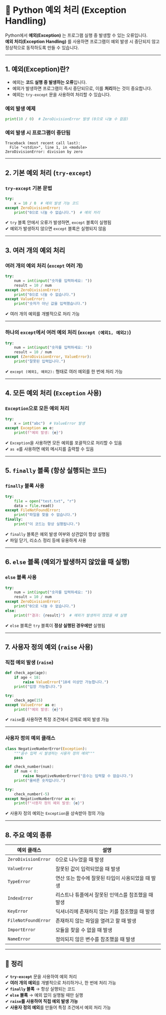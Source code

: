 # 🔲 Python 예외 처리 (Exception Handling)

Python에서 **예외(Exception)** 는 프로그램 실행 중 발생할 수 있는 오류입니다.  
**예외 처리(Exception Handling)** 를 사용하면 프로그램이 예외 발생 시 중단되지 않고 정상적으로 동작하도록 만들 수 있습니다.

---

## 1. 예외(Exception)란?

- 예외는 **코드 실행 중 발생하는 오류**입니다.
- 예외가 발생하면 프로그램이 즉시 중단되므로, 이를 **처리**하는 것이 중요합니다.
- 예외는 `try-except` 문을 사용하여 처리할 수 있습니다.

### 예외 발생 예제
```python
print(10 / 0)  # ZeroDivisionError 발생 (0으로 나눌 수 없음)
```

### 예외 발생 시 프로그램이 중단됨
```
Traceback (most recent call last):
  File "<stdin>", line 1, in <module>
ZeroDivisionError: division by zero
```

---

## 2. 기본 예외 처리 (`try-except`)

### `try-except` 기본 문법
```python
try:
    x = 10 / 0  # 예외 발생 가능 코드
except ZeroDivisionError:
    print("0으로 나눌 수 없습니다.")  # 예외 처리
```

✔ `try` 블록 안에서 오류가 발생하면, `except` 블록이 실행됨  
✔ 예외가 발생하지 않으면 `except` 블록은 실행되지 않음  

---

## 3. 여러 개의 예외 처리

### 여러 개의 예외 처리 (`except` 여러 개)
```python
try:
    num = int(input("숫자를 입력하세요: "))
    result = 10 / num
except ZeroDivisionError:
    print("0으로 나눌 수 없습니다.")
except ValueError:
    print("숫자가 아닌 값을 입력했습니다.")
```

✔ 여러 개의 예외를 개별적으로 처리 가능  

---

### 하나의 `except`에서 여러 예외 처리 (`except (예외1, 예외2)`)
```python
try:
    num = int(input("숫자를 입력하세요: "))
    result = 10 / num
except (ZeroDivisionError, ValueError):
    print("잘못된 입력입니다.")
```

✔ `except (예외1, 예외2):` 형태로 여러 예외를 한 번에 처리 가능  

---

## 4. 모든 예외 처리 (`Exception` 사용)

### `Exception`으로 모든 예외 처리
```python
try:
    x = int("abc")  # ValueError 발생
except Exception as e:
    print(f"예외 발생: {e}")
```

✔ `Exception`을 사용하면 모든 예외를 포괄적으로 처리할 수 있음  
✔ `as e`를 사용하면 예외 메시지를 출력할 수 있음  

---

## 5. `finally` 블록 (항상 실행되는 코드)

### `finally` 블록 사용
```python
try:
    file = open("test.txt", "r")
    data = file.read()
except FileNotFoundError:
    print("파일을 찾을 수 없습니다.")
finally:
    print("이 코드는 항상 실행됩니다.")
```

✔ `finally` 블록은 예외 발생 여부와 상관없이 항상 실행됨  
✔ 파일 닫기, 리소스 정리 등에 유용하게 사용  

---

## 6. `else` 블록 (예외가 발생하지 않았을 때 실행)

### `else` 블록 사용
```python
try:
    num = int(input("숫자를 입력하세요: "))
    result = 10 / num
except ZeroDivisionError:
    print("0으로 나눌 수 없습니다.")
else:
    print(f"결과: {result}")  # 예외가 발생하지 않았을 때 실행
```

✔ `else` 블록은 `try` 블록이 **정상 실행된 경우에만** 실행됨  

---

## 7. 사용자 정의 예외 (`raise` 사용)

### 직접 예외 발생 (`raise`)
```python
def check_age(age):
    if age < 18:
        raise ValueError("18세 이상만 가능합니다.")
    print("입장 가능합니다.")

try:
    check_age(15)
except ValueError as e:
    print(f"예외 발생: {e}")
```

✔ `raise`를 사용하면 특정 조건에서 강제로 예외 발생 가능  

---

### 사용자 정의 예외 클래스
```python
class NegativeNumberError(Exception):
    """음수 입력 시 발생하는 사용자 정의 예외"""
    pass

def check_number(num):
    if num < 0:
        raise NegativeNumberError("음수는 입력할 수 없습니다.")
    print("올바른 숫자입니다.")

try:
    check_number(-5)
except NegativeNumberError as e:
    print(f"사용자 정의 예외 발생: {e}")
```

✔ 사용자 정의 예외는 `Exception`을 상속받아 정의 가능  

---

## 8. 주요 예외 종류

| 예외 클래스 | 설명 |
|------------|--------------------------------|
| `ZeroDivisionError` | 0으로 나누었을 때 발생 |
| `ValueError` | 잘못된 값이 입력되었을 때 발생 |
| `TypeError` | 연산 또는 함수에 잘못된 타입이 사용되었을 때 발생 |
| `IndexError` | 리스트나 튜플에서 잘못된 인덱스를 참조했을 때 발생 |
| `KeyError` | 딕셔너리에 존재하지 않는 키를 참조했을 때 발생 |
| `FileNotFoundError` | 존재하지 않는 파일을 열려고 할 때 발생 |
| `ImportError` | 모듈을 찾을 수 없을 때 발생 |
| `NameError` | 정의되지 않은 변수를 참조했을 때 발생 |

---

## 🎯 정리

✔ **`try-except`** 문을 사용하여 예외 처리  
✔ **여러 개의 예외**를 개별적으로 처리하거나, 한 번에 처리 가능  
✔ **`finally` 블록** → 항상 실행되는 코드  
✔ **`else` 블록** → 예외 없이 실행될 때만 실행  
✔ **`raise`를 사용하여 직접 예외 발생 가능**  
✔ **사용자 정의 예외**를 만들어 특정 조건에서 예외 처리 가능  
